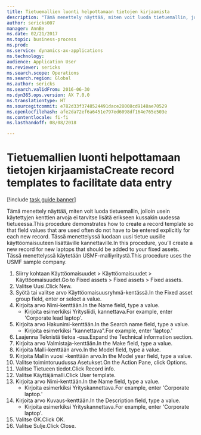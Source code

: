 ```yaml
--- 
title: Tietuemallien luonti helpottamaan tietojen kirjaamista
description: "Tämä menettely näyttää, miten voit luoda tietuemallin, jolloin usein käytettyjen kenttien arvoja ei tarvitse lisätä erikseen kussakin uudessa tietueessa."
author: sericks007
manager: AnnBe
ms.date: 02/21/2017
ms.topic: business-process
ms.prod: 
ms.service: dynamics-ax-applications
ms.technology: 
audience: Application User
ms.reviewer: sericks
ms.search.scope: Operations
ms.search.region: Global
ms.author: sericks
ms.search.validFrom: 2016-06-30
ms.dyn365.ops.version: AX 7.0.0
ms.translationtype: HT
ms.sourcegitcommit: e782d33f3748524491dace28008cd9148ae70529
ms.openlocfilehash: afe2da72ef6a6451e797ed6098df164e765e503e
ms.contentlocale: fi-fi
ms.lasthandoff: 08/08/2018

---
```

# <a name="create-record-templates-to-facilitate-data-entry"></a><span data-ttu-id="6cfbb-103">Tietuemallien luonti helpottamaan tietojen kirjaamista</span><span class="sxs-lookup"><span data-stu-id="6cfbb-103">Create record templates to facilitate data entry</span></span>

[!include [task guide banner](../../includes/task-guide-banner.md)]

<span data-ttu-id="6cfbb-104">Tämä menettely näyttää, miten voit luoda tietuemallin, jolloin usein käytettyjen kenttien arvoja ei tarvitse lisätä erikseen kussakin uudessa tietueessa.</span><span class="sxs-lookup"><span data-stu-id="6cfbb-104">This procedure demonstrates how to create a record template so that field values that are used often do not have to be entered explicitly for each new record.</span></span> <span data-ttu-id="6cfbb-105">Tässä menettelyssä luodaan uusi tietue uusille käyttöomaisuuteen lisättäville kannettaville.</span><span class="sxs-lookup"><span data-stu-id="6cfbb-105">In this procedure, you’ll create a new record for new laptops that should be added to your fixed assets.</span></span> <span data-ttu-id="6cfbb-106">Tässä menettelyssä käytetään USMF-malliyritystä.</span><span class="sxs-lookup"><span data-stu-id="6cfbb-106">This procedure uses the USMF sample company.</span></span>

1. <span data-ttu-id="6cfbb-107">Siirry kohtaan Käyttöomaisuudet > Käyttöomaisuudet > Käyttöomaisuudet.</span><span class="sxs-lookup"><span data-stu-id="6cfbb-107">Go to Fixed assets > Fixed assets > Fixed assets.</span></span>
2. <span data-ttu-id="6cfbb-108">Valitse Uusi.</span><span class="sxs-lookup"><span data-stu-id="6cfbb-108">Click New.</span></span>
3. <span data-ttu-id="6cfbb-109">Syötä tai valitse arvo Käyttöomaisuusryhmä-kentässä.</span><span class="sxs-lookup"><span data-stu-id="6cfbb-109">In the Fixed asset group field, enter or select a value.</span></span>
4. <span data-ttu-id="6cfbb-110">Kirjoita arvo Nimi-kenttään.</span><span class="sxs-lookup"><span data-stu-id="6cfbb-110">In the Name field, type a value.</span></span>
    * <span data-ttu-id="6cfbb-111">Kirjoita esimerkiksi Yritysliidi, kannettava.</span><span class="sxs-lookup"><span data-stu-id="6cfbb-111">For example, enter 'Corporate lead laptop'.</span></span>  
5. <span data-ttu-id="6cfbb-112">Kirjoita arvo Hakunimi-kenttään.</span><span class="sxs-lookup"><span data-stu-id="6cfbb-112">In the Search name field, type a value.</span></span>
    * <span data-ttu-id="6cfbb-113">Kirjoita esimerkiksi "kannettava".</span><span class="sxs-lookup"><span data-stu-id="6cfbb-113">For example, enter 'laptop.'</span></span>  
6. <span data-ttu-id="6cfbb-114">Laajenna Teknistä tietoa -osa.</span><span class="sxs-lookup"><span data-stu-id="6cfbb-114">Expand the Technical information section.</span></span>
7. <span data-ttu-id="6cfbb-115">Kirjoita arvo Valmistaja-kenttään.</span><span class="sxs-lookup"><span data-stu-id="6cfbb-115">In the Make field, type a value.</span></span>
8. <span data-ttu-id="6cfbb-116">Kirjoita Malli-kenttään arvo.</span><span class="sxs-lookup"><span data-stu-id="6cfbb-116">In the Model field, type a value.</span></span>
9. <span data-ttu-id="6cfbb-117">Kirjoita Mallin vuosi -kenttään arvo.</span><span class="sxs-lookup"><span data-stu-id="6cfbb-117">In the Model year field, type a value.</span></span>
10. <span data-ttu-id="6cfbb-118">Valitse toimintoruudussa Asetukset.</span><span class="sxs-lookup"><span data-stu-id="6cfbb-118">On the Action Pane, click Options.</span></span>
11. <span data-ttu-id="6cfbb-119">Valitse Tietueen tiedot.</span><span class="sxs-lookup"><span data-stu-id="6cfbb-119">Click Record info.</span></span>
12. <span data-ttu-id="6cfbb-120">Valitse Käyttäjämalli.</span><span class="sxs-lookup"><span data-stu-id="6cfbb-120">Click User template.</span></span>
13. <span data-ttu-id="6cfbb-121">Kirjoita arvo Nimi-kenttään.</span><span class="sxs-lookup"><span data-stu-id="6cfbb-121">In the Name field, type a value.</span></span>
    * <span data-ttu-id="6cfbb-122">Kirjoita esimerkiksi Yrityskannettava.</span><span class="sxs-lookup"><span data-stu-id="6cfbb-122">For example, enter 'Corporate laptop.'</span></span>  
14. <span data-ttu-id="6cfbb-123">Kirjoita arvo Kuvaus-kenttään.</span><span class="sxs-lookup"><span data-stu-id="6cfbb-123">In the Description field, type a value.</span></span>
    * <span data-ttu-id="6cfbb-124">Kirjoita esimerkiksi Yrityskannettava.</span><span class="sxs-lookup"><span data-stu-id="6cfbb-124">For example, enter 'Corporate laptop'.</span></span>  
15. <span data-ttu-id="6cfbb-125">Valitse OK.</span><span class="sxs-lookup"><span data-stu-id="6cfbb-125">Click OK.</span></span>
16. <span data-ttu-id="6cfbb-126">Valitse Sulje.</span><span class="sxs-lookup"><span data-stu-id="6cfbb-126">Click Close.</span></span>


